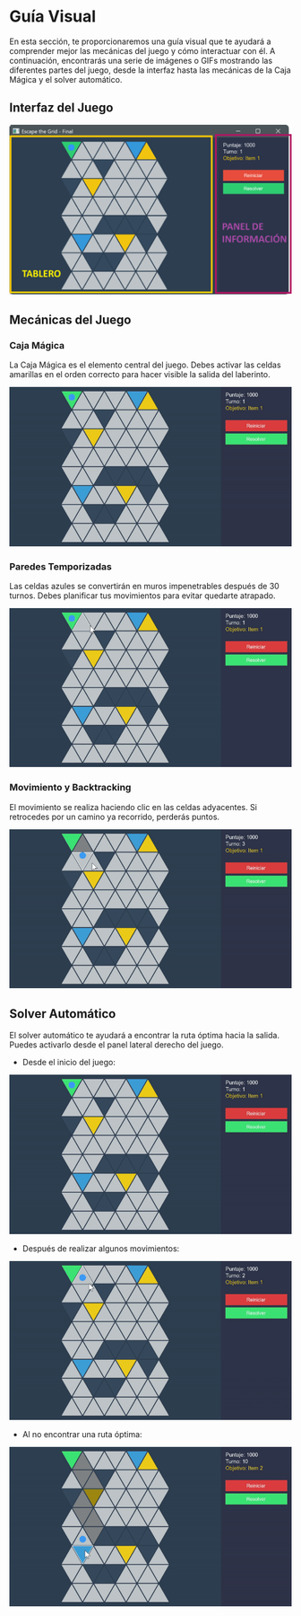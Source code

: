 # Guía Visual

En esta sección, te proporcionaremos una guía visual que te ayudará a comprender mejor las mecánicas del juego y cómo interactuar con él. A continuación, encontrarás una serie de imágenes o GIFs mostrando las diferentes partes del juego, desde la interfaz hasta las mecánicas de la Caja Mágica y el solver automático.

## Interfaz del Juego

![Interfaz](../img/interface.png)

## Mecánicas del Juego

### Caja Mágica

La Caja Mágica es el elemento central del juego. Debes activar las celdas amarillas en el orden correcto para hacer visible la salida del laberinto.

![Caja Mágica](../img/gif2.gif)

### Paredes Temporizadas

Las celdas azules se convertirán en muros impenetrables después de 30 turnos. Debes planificar tus movimientos para evitar quedarte atrapado.


![Paredes Temporizadas](../img/gif3.gif)

### Movimiento y Backtracking

El movimiento se realiza haciendo clic en las celdas adyacentes. Si retrocedes por un camino ya recorrido, perderás puntos.

![Movimiento y Backtracking](../img/gif4.gif)

## Solver Automático

El solver automático te ayudará a encontrar la ruta óptima hacia la salida. Puedes activarlo desde el panel lateral derecho del juego.

- Desde el inicio del juego:

![Solver desde el inicio](../img/gif5.gif)

- Después de realizar algunos movimientos:

![Solver después de algunos movimientos](../img/gif6.gif)

- Al no encontrar una ruta óptima:

![Solver sin ruta óptima](../img/gif7.gif)


